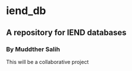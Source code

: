 # iend_db
## A repository for IEND databases 
### By Muddther Salih
This will be a collaborative project
